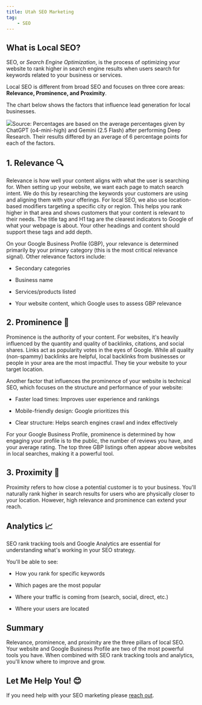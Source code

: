 ```yaml
---
title: Utah SEO Marketing
tag:
    - SEO
---
```

## What is Local SEO?

SEO, or _Search Engine Optimization_, is the process of optimizing your website to rank higher in search engine results when users search for keywords related to your business or services.

Local SEO is different from broad SEO and focuses on three core areas: **Relevance, Prominence, and Proximity**.

The chart below shows the factors that influence lead generation for local businesses.

![](/media/image.png)Source: Percentages are based on the average percentages given by ChatGPT (o4-mini-high) and Gemini (2.5 Flash) after performing Deep Research. Their results differed by an average of 6 percentage points for each of the factors.

## 1\. Relevance 🔍

Relevance is how well your content aligns with what the user is searching for. When setting up your website, we want each page to match search intent. We do this by researching the keywords your customers are using and aligning them with your offerings. For local SEO, we also use location-based modifiers targeting a specific city or region. This helps you rank higher in that area and shows customers that your content is relevant to their needs. The title tag and H1 tag are the clearest indicators to Google of what your webpage is about. Your other headings and content should support these tags and add depth.

On your Google Business Profile (GBP), your relevance is determined primarily by your primary category (this is the most critical relevance signal). Other relevance factors include:

*   Secondary categories
    
*   Business name
    
*   Services/products listed
    
*   Your website content, which Google uses to assess GBP relevance
    

## 2\. Prominence 🔗

Prominence is the authority of your content. For websites, it's heavily influenced by the quantity and quality of backlinks, citations, and social shares. Links act as popularity votes in the eyes of Google. While all quality (non-spammy) backlinks are helpful, local backlinks from businesses or people in your area are the most impactful. They tie your website to your target location.

Another factor that influences the prominence of your website is technical SEO, which focuses on the structure and performance of your website:

*   Faster load times: Improves user experience and rankings
    
*   Mobile-friendly design: Google prioritizes this
    
*   Clear structure: Helps search engines crawl and index effectively
    

For your Google Business Profile, prominence is determined by how engaging your profile is to the public, the number of reviews you have, and your average rating. The top three GBP listings often appear above websites in local searches, making it a powerful tool.

## 3\. Proximity 📍

Proximity refers to how close a potential customer is to your business. You'll naturally rank higher in search results for users who are physically closer to your location. However, high relevance and prominence can extend your reach.

## Analytics 📈

SEO rank tracking tools and Google Analytics are essential for understanding what's working in your SEO strategy.

You'll be able to see:

*   How you rank for specific keywords
    
*   Which pages are the most popular
    
*   Where your traffic is coming from (search, social, direct, etc.)
    
*   Where your users are located
    

## Summary

Relevance, prominence, and proximity are the three pillars of local SEO. Your website and Google Business Profile are two of the most powerful tools you have. When combined with SEO rank tracking tools and analytics, you'll know where to improve and grow.

## Let Me Help You! 😊

If you need help with your SEO marketing please [reach out](https://rankutah.com/#contact).